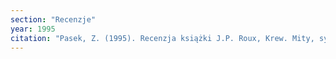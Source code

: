 ```yaml
---
section: "Recenzje"
year: 1995
citation: "Pasek, Z. (1995). Recenzja książki J.P. Roux, Krew. Mity, symbole, rzeczywistość, Kraków 1994. ZNAK, 477, 125-129."
---
```


